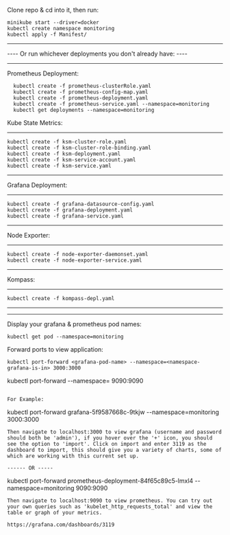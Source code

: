 Clone repo & cd into it, then run:
```
minikube start --driver=docker
kubectl create namespace monitoring
kubectl apply -f Manifest/
```
***
---- Or run whichever deployments you don't already have: ----
***

  Prometheus Deployment:
  ```
    kubectl create -f prometheus-clusterRole.yaml
    kubectl create -f prometheus-config-map.yaml
    kubectl create -f prometheus-deployment.yaml
    kubectl create -f prometheus-service.yaml --namespace=monitoring
    kubectl get deployments --namespace=monitoring
  ```
  Kube State Metrics:
  ***
    kubectl create -f ksm-cluster-role.yaml
    kubectl create -f ksm-cluster-role-binding.yaml
    kubectl create -f ksm-deployment.yaml
    kubectl create -f ksm-service-account.yaml
    kubectl create -f ksm-service.yaml
  ***
  Grafana Deployment:
  ***
    kubectl create -f grafana-datasource-config.yaml
    kubectl create -f grafana-deployment.yaml
    kubectl create -f grafana-service.yaml
  ***
  Node Exporter:
  ***
    kubectl create -f node-exporter-daemonset.yaml
    kubectl create -f node-exporter-service.yaml
  ***
  Kompass:
  ***
    kubectl create -f kompass-depl.yaml
  ***
_______________

Display your grafana & prometheus pod names:
  ```
  kubectl get pod --namespace=monitoring
  ```

Forward ports to view application:
  ```
  kubectl port-forward <grafana-pod-name> --namespace=<namespace-grafana-is-in> 3000:3000
  ```
  kubectl port-forward <prometheus-pod-name> --namespace=<namespace-prometheus-is-in> 9090:9090
  ```

For Example:
  ```
  kubectl port-forward grafana-5f9587668c-9tkjw --namespace=monitoring 3000:3000
  ```
  Then navigate to localhost:3000 to view grafana (username and password should both be 'admin'), if you hover over the '+' icon, you should see the option to 'import'. Click on import and enter 3119 as the dashboard to import, this should give you a variety of charts, some of which are working with this current set up.

  ------ OR -----
  ```
  kubectl port-forward prometheus-deployment-84f65c89c5-lmxl4 --namespace=monitoring 9090:9090
  ```
  Then navigate to localhost:9090 to view prometheus. You can try out your own queries such as 'kubelet_http_requests_total' and view the table or graph of your metrics.

https://grafana.com/dashboards/3119